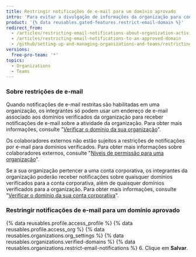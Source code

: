 ```yaml
---
title: Restringir notificações de e-mail para um domínio aprovado
intro: 'Para evitar a divulgação de informações da organização para contas pessoais, os proprietários da organização podem restringir as notificações de e-mail sobre a atividade da organização a um domínio verificado.'
product: '{% data reusables.gated-features.restrict-email-domain %}'
redirect_from:
  - /articles/restricting-email-notifications-about-organization-activity-to-an-approved-email-domain/
  - /articles/restricting-email-notifications-to-an-approved-domain
  - /github/setting-up-and-managing-organizations-and-teams/restricting-email-notifications-to-an-approved-domain
versions:
  free-pro-team: '*'
topics:
  - Organizations
  - Teams
---
```


### Sobre restrições de e-mail

Quando notificações de e-mail restritas são habilitadas em uma organização, os integrantes só podem usar um endereço de e-mail associado aos domínios verificados da organização para receber notificações de e-mail sobre a atividade da organização. Para obter mais informações, consulte "[Verificar o domínio da sua organização](/articles/verifying-your-organization-s-domain)".

Os colaboradores externos não estão sujeitos a restrições de notificações por e-mail para domínios verificados. Para obter mais informações sobre colaboradores externos, consulte "[Níveis de permissão para uma organização](/organizations/managing-peoples-access-to-your-organization-with-roles/permission-levels-for-an-organization#outside-collaborators)".

Se a sua organização pertencer a uma conta corporativa, os integrantes da organização poderão receber notificações sobre quaisquer domínios verificados para a conta corporativa, além de quaisquer domínios verificados para a organização. Para obter mais informações, consulte "[Verificar o domínio da sua conta corporativa](/github/setting-up-and-managing-your-enterprise/verifying-your-enterprise-accounts-domain)".

### Restringir notificações de e-mail para um domínio aprovado

{% data reusables.profile.access_profile %}
{% data reusables.profile.access_org %}
{% data reusables.organizations.org_settings %}
{% data reusables.organizations.verified-domains %}
{% data reusables.organizations.restrict-email-notifications %}
6. Clique em **Salvar**.
